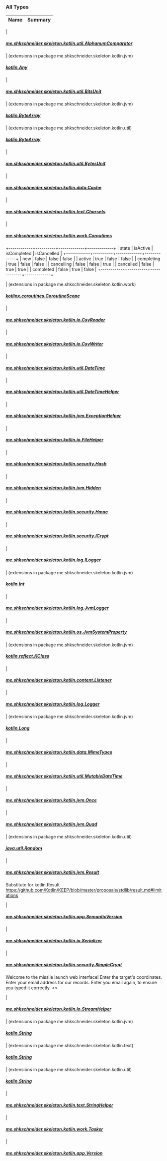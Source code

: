 

### All Types

| Name | Summary |
|---|---|
|

##### [me.shkschneider.skeleton.kotlin.util.AlphanumComparator](../me.shkschneider.skeleton.kotlin.util/-alphanum-comparator/index.md)


| (extensions in package me.shkschneider.skeleton.kotlin.jvm)

##### [kotlin.Any](../me.shkschneider.skeleton.kotlin.jvm/kotlin.-any/index.md)


|

##### [me.shkschneider.skeleton.kotlin.util.BitsUnit](../me.shkschneider.skeleton.kotlin.util/-bits-unit/index.md)


| (extensions in package me.shkschneider.skeleton.kotlin.jvm)

##### [kotlin.ByteArray](../me.shkschneider.skeleton.kotlin.jvm/kotlin.-byte-array/index.md)


| (extensions in package me.shkschneider.skeleton.kotlin.util)

##### [kotlin.ByteArray](../me.shkschneider.skeleton.kotlin.util/kotlin.-byte-array/index.md)


|

##### [me.shkschneider.skeleton.kotlin.util.BytesUnit](../me.shkschneider.skeleton.kotlin.util/-bytes-unit/index.md)


|

##### [me.shkschneider.skeleton.kotlin.data.Cache](../me.shkschneider.skeleton.kotlin.data/-cache/index.md)


|

##### [me.shkschneider.skeleton.kotlin.text.Charsets](../me.shkschneider.skeleton.kotlin.text/-charsets/index.md)


|

##### [me.shkschneider.skeleton.kotlin.work.Coroutines](../me.shkschneider.skeleton.kotlin.work/-coroutines/index.md)

+------------+----------+-------------+-------------+
| state      | isActive | isCompleted | isCancelled |
+------------+----------+-------------+-------------+
| new        | false    | false       | false       |
| active     | true     | false       | false       |
| completing | true     | false       | false       |
| cancelling | false    | false       | true        |
| cancelled  | false    | true        | true        |
| completed  | false    | true        | false       |
+------------+----------+-------------+-------------+


| (extensions in package me.shkschneider.skeleton.kotlin.work)

##### [kotlinx.coroutines.CoroutineScope](../me.shkschneider.skeleton.kotlin.work/kotlinx.coroutines.-coroutine-scope/index.md)


|

##### [me.shkschneider.skeleton.kotlin.io.CsvReader](../me.shkschneider.skeleton.kotlin.io/-csv-reader/index.md)


|

##### [me.shkschneider.skeleton.kotlin.io.CsvWriter](../me.shkschneider.skeleton.kotlin.io/-csv-writer/index.md)


|

##### [me.shkschneider.skeleton.kotlin.util.DateTime](../me.shkschneider.skeleton.kotlin.util/-date-time/index.md)


|

##### [me.shkschneider.skeleton.kotlin.util.DateTimeHelper](../me.shkschneider.skeleton.kotlin.util/-date-time-helper/index.md)


|

##### [me.shkschneider.skeleton.kotlin.jvm.ExceptionHelper](../me.shkschneider.skeleton.kotlin.jvm/-exception-helper/index.md)


|

##### [me.shkschneider.skeleton.kotlin.io.FileHelper](../me.shkschneider.skeleton.kotlin.io/-file-helper/index.md)


|

##### [me.shkschneider.skeleton.kotlin.security.Hash](../me.shkschneider.skeleton.kotlin.security/-hash/index.md)


|

##### [me.shkschneider.skeleton.kotlin.jvm.Hidden](../me.shkschneider.skeleton.kotlin.jvm/-hidden/index.md)


|

##### [me.shkschneider.skeleton.kotlin.security.Hmac](../me.shkschneider.skeleton.kotlin.security/-hmac/index.md)


|

##### [me.shkschneider.skeleton.kotlin.security.ICrypt](../me.shkschneider.skeleton.kotlin.security/-i-crypt/index.md)


|

##### [me.shkschneider.skeleton.kotlin.log.ILogger](../me.shkschneider.skeleton.kotlin.log/-i-logger/index.md)


| (extensions in package me.shkschneider.skeleton.kotlin.jvm)

##### [kotlin.Int](../me.shkschneider.skeleton.kotlin.jvm/kotlin.-int/index.md)


|

##### [me.shkschneider.skeleton.kotlin.log.JvmLogger](../me.shkschneider.skeleton.kotlin.log/-jvm-logger/index.md)


|

##### [me.shkschneider.skeleton.kotlin.os.JvmSystemProperty](../me.shkschneider.skeleton.kotlin.os/-jvm-system-property/index.md)


| (extensions in package me.shkschneider.skeleton.kotlin.jvm)

##### [kotlin.reflect.KClass](../me.shkschneider.skeleton.kotlin.jvm/kotlin.reflect.-k-class/index.md)


|

##### [me.shkschneider.skeleton.kotlin.content.Listener](../me.shkschneider.skeleton.kotlin.content/-listener.md)


|

##### [me.shkschneider.skeleton.kotlin.log.Logger](../me.shkschneider.skeleton.kotlin.log/-logger/index.md)


| (extensions in package me.shkschneider.skeleton.kotlin.jvm)

##### [kotlin.Long](../me.shkschneider.skeleton.kotlin.jvm/kotlin.-long/index.md)


|

##### [me.shkschneider.skeleton.kotlin.data.MimeTypes](../me.shkschneider.skeleton.kotlin.data/-mime-types/index.md)


|

##### [me.shkschneider.skeleton.kotlin.util.MutableDateTime](../me.shkschneider.skeleton.kotlin.util/-mutable-date-time/index.md)


|

##### [me.shkschneider.skeleton.kotlin.jvm.Once](../me.shkschneider.skeleton.kotlin.jvm/-once/index.md)


|

##### [me.shkschneider.skeleton.kotlin.jvm.Quad](../me.shkschneider.skeleton.kotlin.jvm/-quad/index.md)


| (extensions in package me.shkschneider.skeleton.kotlin.util)

##### [java.util.Random](../me.shkschneider.skeleton.kotlin.util/java.util.-random/index.md)


|

##### [me.shkschneider.skeleton.kotlin.jvm.Result](../me.shkschneider.skeleton.kotlin.jvm/-result/index.md)

Substitute for kotlin.Result
https://github.com/Kotlin/KEEP/blob/master/proposals/stdlib/result.md#limitations


|

##### [me.shkschneider.skeleton.kotlin.app.SemanticVersion](../me.shkschneider.skeleton.kotlin.app/-semantic-version/index.md)


|

##### [me.shkschneider.skeleton.kotlin.io.Serializer](../me.shkschneider.skeleton.kotlin.io/-serializer/index.md)


|

##### [me.shkschneider.skeleton.kotlin.security.SimpleCrypt](../me.shkschneider.skeleton.kotlin.security/-simple-crypt/index.md)

Welcome to the missile launch web interface!
 Enter the target's coordinates.
 Enter your email address for our records.
 Enter you email again, to ensure you typed it correctly.
&lt;&gt;


|

##### [me.shkschneider.skeleton.kotlin.io.StreamHelper](../me.shkschneider.skeleton.kotlin.io/-stream-helper/index.md)


| (extensions in package me.shkschneider.skeleton.kotlin.jvm)

##### [kotlin.String](../me.shkschneider.skeleton.kotlin.jvm/kotlin.-string/index.md)


| (extensions in package me.shkschneider.skeleton.kotlin.text)

##### [kotlin.String](../me.shkschneider.skeleton.kotlin.text/kotlin.-string/index.md)


| (extensions in package me.shkschneider.skeleton.kotlin.util)

##### [kotlin.String](../me.shkschneider.skeleton.kotlin.util/kotlin.-string/index.md)


|

##### [me.shkschneider.skeleton.kotlin.text.StringHelper](../me.shkschneider.skeleton.kotlin.text/-string-helper/index.md)


|

##### [me.shkschneider.skeleton.kotlin.work.Tasker](../me.shkschneider.skeleton.kotlin.work/-tasker/index.md)


|

##### [me.shkschneider.skeleton.kotlin.app.Version](../me.shkschneider.skeleton.kotlin.app/-version/index.md)


